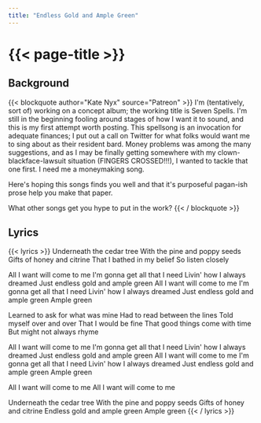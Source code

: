 ```yaml
---
title: "Endless Gold and Ample Green"
---
```

# {{< page-title >}}

## Background
{{< blockquote author="Kate Nyx" source="Patreon" >}}
I'm (tentatively, sort of) working on a concept album; the working title is Seven Spells. I'm still in the beginning fooling around stages of how I want it to sound, and this is my first attempt worth posting.
This spellsong is an invocation for adequate finances; I put out a call on Twitter for what folks would want me to sing about as their resident bard. Money problems was among the many suggestions, and as I may be finally getting somewhere with my clown-blackface-lawsuit situation (FINGERS CROSSED!!!), I wanted to tackle that one first. I need me a moneymaking song.

Here's hoping this songs finds you well and that it's purposeful pagan-ish prose help you make that paper.

What other songs get you hype to put in the work?
{{< / blockquote >}}

## Lyrics
{{< lyrics >}}
Underneath the cedar tree
With the pine and poppy seeds
Gifts of honey and citrine
That I bathed in my belief
So listen closely

All I want will come to me
I'm gonna get all that I need
Livin' how I always dreamed
Just endless gold and ample green
All I want will come to me
I'm gonna get all that I need
Livin' how I always dreamed
Just endless gold and ample green
Ample green

Learned to ask for what was mine
Had to read between the lines
Told myself over and over
That I would be fine
That good things come with time
But might not always rhyme

All I want will come to me
I'm gonna get all that I need
Livin' how I always dreamed
Just endless gold and ample green
All I want will come to me
I'm gonna get all that I need
Livin' how I always dreamed
Just endless gold and ample green
Ample green

All I want will come to me
All I want will come to me

Underneath the cedar tree
With the pine and poppy seeds
Gifts of honey and citrine
Endless gold and ample green
Ample green
{{< / lyrics >}}
